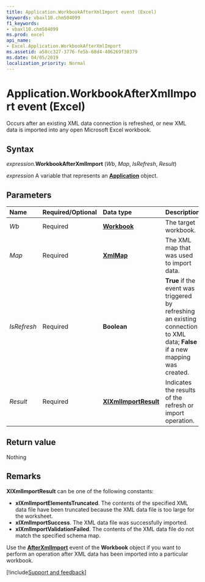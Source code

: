 ```yaml
---
title: Application.WorkbookAfterXmlImport event (Excel)
keywords: vbaxl10.chm504099
f1_keywords:
- vbaxl10.chm504099
ms.prod: excel
api_name:
- Excel.Application.WorkbookAfterXmlImport
ms.assetid: a58cc327-3776-fe5b-68d4-406269f30379
ms.date: 04/05/2019
localization_priority: Normal
---
```



# Application.WorkbookAfterXmlImport event (Excel)

Occurs after an existing XML data connection is refreshed, or new XML data is imported into any open Microsoft Excel workbook.


## Syntax

_expression_.**WorkbookAfterXmlImport** (_Wb_, _Map_, _IsRefresh_, _Result_)

_expression_ A variable that represents an **[Application](Excel.Application(object).md)** object.


## Parameters

|Name|Required/Optional|Data type|Description|
|:-----|:-----|:-----|:-----|
| _Wb_|Required| **[Workbook](Excel.Workbook.md)**|The target workbook.|
| _Map_|Required| **[XmlMap](Excel.XmlMap.md)**|The XML map that was used to import data.|
| _IsRefresh_|Required| **Boolean**| **True** if the event was triggered by refreshing an existing connection to XML data; **False** if a new mapping was created.|
| _Result_|Required| **[XlXmlImportResult](Excel.XlXmlImportResult.md)**|Indicates the results of the refresh or import operation.|

## Return value

Nothing


## Remarks

**XlXmlImportResult** can be one of the following constants:

- **xlXmlImportElementsTruncated**. The contents of the specified XML data file have been truncated because the XML data file is too large for the worksheet.
- **xlXmlImportSuccess**. The XML data file was successfully imported.
- **xlXmlImportValidationFailed**. The contents of the XML data file do not match the specified schema map.

Use the **[AfterXmlImport](Excel.Workbook.AfterXmlImport.md)** event of the **Workbook** object if you want to perform an operation after XML data has been imported into a particular workbook.




[!include[Support and feedback](~/includes/feedback-boilerplate.md)]